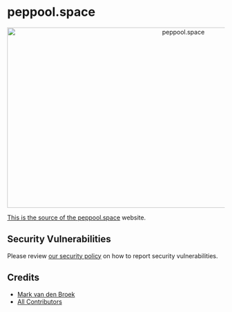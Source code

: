 # peppool.space

<p align="center"><a href="https://peppool.space" target="_blank"><img src="https://cdn.peppool.space/opengraph/default-card-large.png" width="800" height="418" alt="peppool.space"></p>

This is the source of the [peppool.space][link-website] website.

## Security Vulnerabilities

Please review [our security policy](../../security/policy) on how to report security vulnerabilities.

## Credits

- [Mark van den Broek](https://github.com/mvdnbrk)
- [All Contributors](../../contributors)

[link-website]: https://peppool.space
